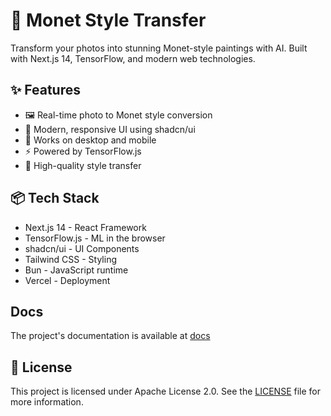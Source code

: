 # 🎨 Monet Style Transfer

Transform your photos into stunning Monet-style paintings with AI. Built with Next.js 14, TensorFlow, and modern web technologies.

## ✨ Features

- 🖼️ Real-time photo to Monet style conversion
- 🚀 Modern, responsive UI using shadcn/ui
- 📱 Works on desktop and mobile
- ⚡ Powered by TensorFlow.js
- 🎯 High-quality style transfer

## 📦 Tech Stack

- Next.js 14 - React Framework
- TensorFlow.js - ML in the browser
- shadcn/ui - UI Components
- Tailwind CSS - Styling
- Bun - JavaScript runtime
- Vercel - Deployment

## Docs

The project's documentation is available at [docs](docs)

## 📄 License

This project is licensed under Apache License 2.0. See the [LICENSE](LICENSE) file for more information.
